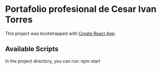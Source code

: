 # Portafolio profesional de Cesar Ivan Torres

This project was bootstrapped with [Create React App](https://github.com/facebook/create-react-app).

## Available Scripts

In the project directory, you can run:
npm start
